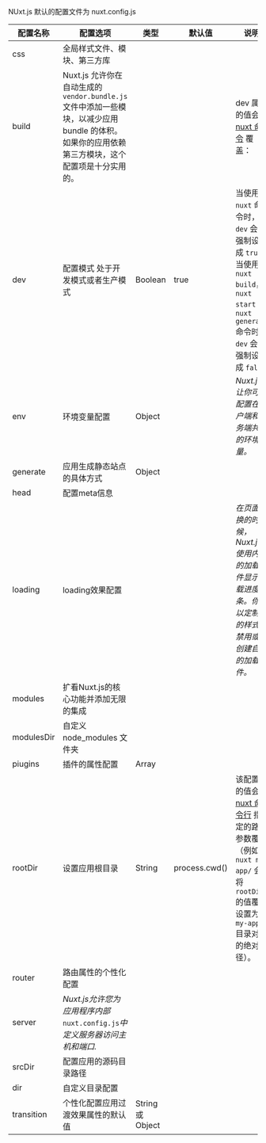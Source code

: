 NUxt.js 默认的配置文件为 nuxt.config.js

| 配置名称   | 配置选项                                                     | 类型             | 默认值        | 说明                                                         |
| ---------- | ------------------------------------------------------------ | ---------------- | ------------- | ------------------------------------------------------------ |
| css        | 全局样式文件、模块、第三方库                                 |                  |               |                                                              |
| build      | Nuxt.js 允许你在自动生成的 `vendor.bundle.js` 文件中添加一些模块，以减少应用 bundle 的体积。如果你的应用依赖第三方模块，这个配置项是十分实用的。 |                  |               | dev 属性的值会被 [nuxt 命令](https://www.nuxtjs.cn/guide/commands) 覆盖： |
| dev        | 配置模式 处于开发模式或者生产模式                            | Boolean          | true          | 当使用 `nuxt` 命令时，`dev` 会被强制设置成 `true` 当使用 `nuxt build`， `nuxt start` 或 `nuxt generate` 命令时，`dev` 会被强制设置成 `false` |
| env        | 环境变量配置                                                 | Object           |               | *Nuxt.js 让你可以配置在客户端和服务端共享的环境变量。*       |
| generate   | 应用生成静态站点的具体方式                                   | Object           |               |                                                              |
| head       | 配置meta信息                                                 |                  |               |                                                              |
| loading    | loading效果配置                                              |                  |               | *在页面切换的时候，Nuxt.js 使用内置的加载组件显示加载进度条。你可以定制它的样式，禁用或者创建自己的加载组件。* |
| modules    | 扩看Nuxt.js的核心功能并添加无限的集成                        |                  |               |                                                              |
| modulesDir | 自定义 node_modules 文件夹                                   |                  |               |                                                              |
| piugins    | 插件的属性配置                                               | Array            |               |                                                              |
| rootDir    | 设置应用根目录                                               | String           | process.cwd() | 该配置项的值会被 [nuxt 命令行](https://www.nuxtjs.cn/guide/commands) 指定的路径参数覆盖（例如：`nuxt my-app/` 会将 `rootDir` 的值覆盖设置为 `my-app/` 目录对应的绝对路径）。 |
| router     | 路由属性的个性化配置                                         |                  |               |                                                              |
| server     | *Nuxt.js允许您为应用程序内部*`nuxt.config.js`*中定义服务器访问主机和端口.* |                  |               |                                                              |
| srcDir     | 配置应用的源码目录路径                                       |                  |               |                                                              |
| dir        | 自定义目录配置                                               |                  |               |                                                              |
| transition | 个性化配置应用过渡效果属性的默认值                           | String 或 Object |               |                                                              |

